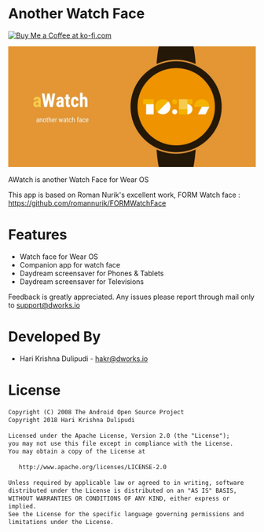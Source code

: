 Another Watch Face
==================================

<a href='https://ko-fi.com/H2H6BPBP' target='_blank'><img height='36' style='border:0px;height:36px;' src='https://az743702.vo.msecnd.net/cdn/kofi4.png?v=0' border='0' alt='Buy Me a Coffee at ko-fi.com' /></a>

![ALauncher](https://github.com/1hakr/AWatch/raw/master/header.jpg)

AWatch is another Watch Face for Wear OS

This app is based on Roman Nurik's excellent work, FORM Watch face : https://github.com/romannurik/FORMWatchFace

Features
============
* Watch face for Wear OS
* Companion app for watch face
* Daydream screensaver for Phones & Tablets
* Daydream screensaver for Televisions

Feedback is greatly appreciated. Any issues please report through mail only to support@dworks.io


Developed By
============

* Hari Krishna Dulipudi - <hakr@dworks.io>


License
=======

    Copyright (C) 2008 The Android Open Source Project
    Copyright 2018 Hari Krishna Dulipudi

    Licensed under the Apache License, Version 2.0 (the "License");
    you may not use this file except in compliance with the License.
    You may obtain a copy of the License at

       http://www.apache.org/licenses/LICENSE-2.0

    Unless required by applicable law or agreed to in writing, software
    distributed under the License is distributed on an "AS IS" BASIS,
    WITHOUT WARRANTIES OR CONDITIONS OF ANY KIND, either express or implied.
    See the License for the specific language governing permissions and
    limitations under the License.

